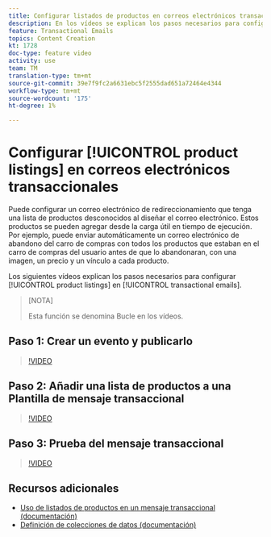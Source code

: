 ```yaml
---
title: Configurar listados de productos en correos electrónicos transaccionales
description: En los vídeos se explican los pasos necesarios para configurar los listados de productos en correos electrónicos transaccionales en Adobe Campaign Standard (ACS).
feature: Transactional Emails
topics: Content Creation
kt: 1728
doc-type: feature video
activity: use
team: TM
translation-type: tm+mt
source-git-commit: 39e7f9fc2a6631ebc5f2555dad651a72464e4344
workflow-type: tm+mt
source-wordcount: '175'
ht-degree: 1%

---
```



# Configurar [!UICONTROL product listings] en correos electrónicos transaccionales

Puede configurar un correo electrónico de redireccionamiento que tenga una lista de productos desconocidos al diseñar el correo electrónico. Estos productos se pueden agregar desde la carga útil en tiempo de ejecución. Por ejemplo, puede enviar automáticamente un correo electrónico de abandono del carro de compras con todos los productos que estaban en el carro de compras del usuario antes de que lo abandonaran, con una imagen, un precio y un vínculo a cada producto.

Los siguientes vídeos explican los pasos necesarios para configurar [!UICONTROL product listings] en [!UICONTROL transactional emails].

>[NOTA]
>
>Esta función se denomina Bucle en los vídeos.

## Paso 1: Crear un evento y publicarlo

>[!VIDEO](https://video.tv.adobe.com/v/25914?quality=12)

## Paso 2: Añadir una lista de productos a una Plantilla de mensaje transaccional

>[!VIDEO](https://video.tv.adobe.com/v/25915?quality=12)

## Paso 3: Prueba del mensaje transaccional

>[!VIDEO](https://video.tv.adobe.com/v/25916?quality=12)

## Recursos adicionales

* [Uso de listados de productos en un mensaje transaccional (documentación)](https://docs.adobe.com/content/help/en/campaign-standard/using/communication-channels/transactional-messaging/event-transactional-messages.html#using-product-listings-in-a-transactional-message)
* [Definición de colecciones de datos (documentación)](https://docs.adobe.com/content/help/en/campaign-standard/using/administrating/configuring-channels/configuring-transactional-messaging.html#defining-data-collections)
